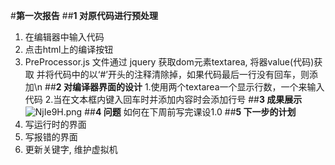 #**第一次报告**
##**1 对原代码进行预处理**
1. 在编辑器中输入代码
2. 点击html上的编译按钮
3. PreProcessor.js 文件通过 jquery 获取dom元素textarea, 将器value(代码)获取
并将代码中的以‘#’开头的注释清除掉，如果代码最后一行没有回车，则添加\n
##**2 对编译器界面的设计**
1.使用两个textarea一个显示行数，一个来输入代码
2.当在文本框内键入回车时并添加内容时会添加行号
##**3 成果展示**
![NjIe9H.png](https://s1.ax1x.com/2020/07/03/NjIe9H.png)
##**4 问题**
如何在下周前写完课设1.0
##**5 下一步的计划**
1. 写运行时的界面
2. 写报错的界面
3. 更新关键字, 维护虚拟机
